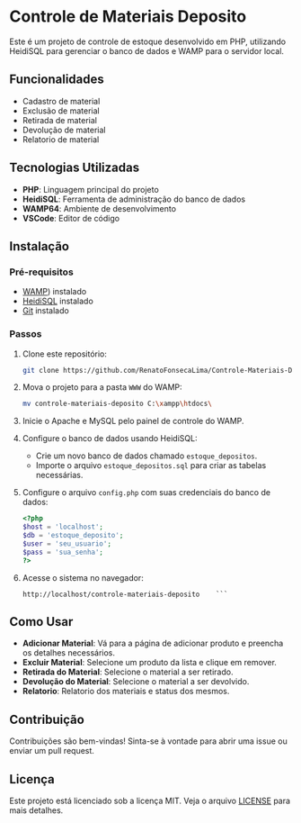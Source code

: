 # Controle de Materiais Deposito

Este é um projeto de controle de estoque desenvolvido em PHP, utilizando HeidiSQL para gerenciar o banco de dados e WAMP para o servidor local.

## Funcionalidades

- Cadastro de material
- Exclusão de material
- Retirada de material 
- Devolução de material
- Relatorio de material

## Tecnologias Utilizadas

- **PHP**: Linguagem principal do projeto
- **HeidiSQL**: Ferramenta de administração do banco de dados
- **WAMP64**: Ambiente de desenvolvimento
- **VSCode**: Editor de código

## Instalação

### Pré-requisitos

- [WAMP](https://wampserver.aviatechno.net/)) instalado
- [HeidiSQL](https://www.heidisql.com/) instalado
- [Git](https://git-scm.com/) instalado

### Passos

1. Clone este repositório:
    ```bash
    git clone https://github.com/RenatoFonsecaLima/Controle-Materiais-Deposito
    ```
2. Mova o projeto para a pasta `WWW` do WAMP:
    ```bash
    mv controle-materiais-deposito C:\xampp\htdocs\
    ```
3. Inicie o Apache e MySQL pelo painel de controle do WAMP.

4. Configure o banco de dados usando HeidiSQL:
    - Crie um novo banco de dados chamado `estoque_depositos`.
    - Importe o arquivo `estoque_depositos.sql` para criar as tabelas necessárias.

5. Configure o arquivo `config.php` com suas credenciais do banco de dados:
    ```php
    <?php
    $host = 'localhost';
    $db = 'estoque_deposito';
    $user = 'seu_usuario';
    $pass = 'sua_senha';
    ?>
    ```

6. Acesse o sistema no navegador:
    ```
    http://localhost/controle-materiais-deposito    ```

## Como Usar

- **Adicionar Material**: Vá para a página de adicionar produto e preencha os detalhes necessários.
- **Excluir Material**: Selecione um produto da lista e clique em remover.
- **Retirada do Material**: Selecione o material a ser retirado.
- **Devolução do Material**: Selecione o material a ser devolvido.
- **Relatorio**: Relatorio dos materiais e status dos mesmos.


## Contribuição

Contribuições são bem-vindas! Sinta-se à vontade para abrir uma issue ou enviar um pull request.

## Licença

Este projeto está licenciado sob a licença MIT. Veja o arquivo [LICENSE](LICENSE) para mais detalhes.

